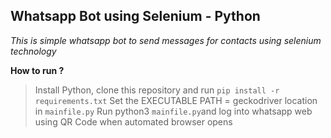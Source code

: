 ## Whatsapp Bot using Selenium - Python

*This is simple whatsapp bot to send messages for contacts using selenium technology*

**How to run ?**

> Install Python, clone this repository and run `pip install -r requirements.txt`
> Set the EXECUTABLE PATH = geckodriver location in `mainfile.py`
> Run python3 `mainfile.py`and log into whatsapp web using QR Code when automated browser opens

